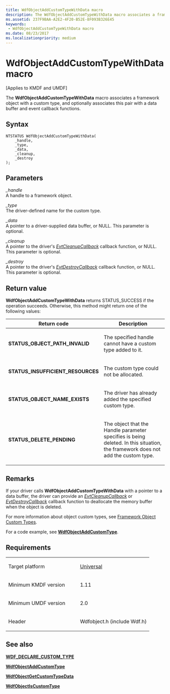 ```yaml
---
title: WdfObjectAddCustomTypeWithData macro
description: The WdfObjectAddCustomTypeWithData macro associates a framework object with a custom type, and optionally associates this pair with a data buffer and event callback functions.
ms.assetid: 237F9BAA-A2E2-4F20-B52E-8F093B326E45
keywords:
 - WdfObjectAddCustomTypeWithData macro
ms.date: 08/23/2017
ms.localizationpriority: medium
---
```


# WdfObjectAddCustomTypeWithData macro


\[Applies to KMDF and UMDF\]

The **WdfObjectAddCustomTypeWithData** macro associates a framework object with a custom type, and optionally associates this pair with a data buffer and event callback functions.

Syntax
------

```ManagedCPlusPlus
NTSTATUS WdfObjectAddCustomTypeWithData(
    _handle,
    _type,
    _data,
    _cleanup,
    _destroy
);
```

Parameters
----------

*_handle*   
A handle to a framework object.

*_type*   
The driver-defined name for the custom type.

*_data*   
A pointer to a driver-supplied data buffer, or NULL. This parameter is optional.

*_cleanup*   
A pointer to the driver's [*EvtCleanupCallback*](https://msdn.microsoft.com/library/windows/hardware/ff540840) callback function, or NULL. This parameter is optional.

*_destroy*   
A pointer to the driver's [*EvtDestroyCallback*](https://msdn.microsoft.com/library/windows/hardware/ff540841) callback function, or NULL. This parameter is optional.

Return value
------------

**WdfObjectAddCustomTypeWithData** returns STATUS_SUCCESS if the operation succeeds. Otherwise, this method might return one of the following values:

<table>
<colgroup>
<col width="50%" />
<col width="50%" />
</colgroup>
<thead>
<tr class="header">
<th>Return code</th>
<th>Description</th>
</tr>
</thead>
<tbody>
<tr class="odd">
<td><strong>STATUS_OBJECT_PATH_INVALID</strong></td>
<td><p>The specified handle cannot have a custom type added to it.</p></td>
</tr>
<tr class="even">
<td><strong>STATUS_INSUFFICIENT_RESOURCES</strong></td>
<td><p>The custom type could not be allocated.</p></td>
</tr>
<tr class="odd">
<td><strong>STATUS_OBJECT_NAME_EXISTS</strong></td>
<td><p>The driver has already added the specified custom type.</p></td>
</tr>
<tr class="even">
<td><strong>STATUS_DELETE_PENDING</strong></td>
<td><p>The object that the Handle parameter specifies is being deleted. In this situation, the framework does not add the custom type.</p></td>
</tr>
</tbody>
</table>

 

Remarks
-------

If your driver calls **WdfObjectAddCustomTypeWithData** with a pointer to a data buffer, the driver can provide an [*EvtCleanupCallback*](https://msdn.microsoft.com/library/windows/hardware/ff540840) or [*EvtDestroyCallback*](https://msdn.microsoft.com/library/windows/hardware/ff540841) callback function to deallocate the memory buffer when the object is deleted.

For more information about object custom types, see [Framework Object Custom Types](https://msdn.microsoft.com/library/windows/hardware/hh406457).

For a code example, see [**WdfObjectAddCustomType**](wdfobjectaddcustomtype.md).

Requirements
------------

<table>
<colgroup>
<col width="50%" />
<col width="50%" />
</colgroup>
<tbody>
<tr class="odd">
<td><p>Target platform</p></td>
<td><a href="http://go.microsoft.com/fwlink/p/?linkid=531356" data-raw-source="[Universal](http://go.microsoft.com/fwlink/p/?linkid=531356)">Universal</a></td>
</tr>
<tr class="even">
<td><p>Minimum KMDF version</p></td>
<td><p>1.11</p></td>
</tr>
<tr class="odd">
<td><p>Minimum UMDF version</p></td>
<td><p>2.0</p></td>
</tr>
<tr class="even">
<td><p>Header</p></td>
<td>Wdfobject.h (include Wdf.h)</td>
</tr>
</tbody>
</table>

## See also


[**WDF_DECLARE_CUSTOM_TYPE**](wdf-declare-custom-type.md)

[**WdfObjectAddCustomType**](wdfobjectaddcustomtype.md)

[**WdfObjectGetCustomTypeData**](wdfobjectgetcustomtypedata.md)

[**WdfObjectIsCustomType**](wdfobjectiscustomtype.md)

 

 







